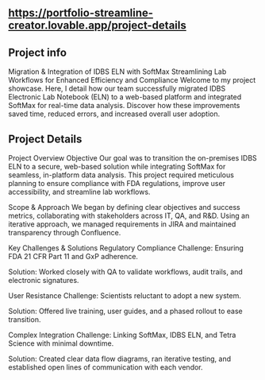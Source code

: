 ## https://portfolio-streamline-creator.lovable.app/project-details

## Project info
Migration & Integration of IDBS ELN with SoftMax
Streamlining Lab Workflows for Enhanced Efficiency and Compliance
Welcome to my project showcase. Here, I detail how our team successfully migrated IDBS Electronic Lab Notebook (ELN) to a web-based platform and integrated SoftMax for real-time data analysis. Discover how these improvements saved time, reduced errors, and increased overall user adoption.

## Project Details 
Project Overview
Objective
Our goal was to transition the on-premises IDBS ELN to a secure, web-based solution while integrating SoftMax for seamless, in-platform data analysis. This project required meticulous planning to ensure compliance with FDA regulations, improve user accessibility, and streamline lab workflows.

Scope & Approach
We began by defining clear objectives and success metrics, collaborating with stakeholders across IT, QA, and R&D. Using an iterative approach, we managed requirements in JIRA and maintained transparency through Confluence.

Key Challenges & Solutions
Regulatory Compliance
Challenge: Ensuring FDA 21 CFR Part 11 and GxP adherence.

Solution: Worked closely with QA to validate workflows, audit trails, and electronic signatures.

User Resistance
Challenge: Scientists reluctant to adopt a new system.

Solution: Offered live training, user guides, and a phased rollout to ease transition.

Complex Integration
Challenge: Linking SoftMax, IDBS ELN, and Tetra Science with minimal downtime.

Solution: Created clear data flow diagrams, ran iterative testing, and established open lines of communication with each vendor.

